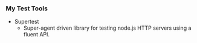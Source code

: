 ### My Test Tools

- Supertest <!-- .element class="fragment" -->
  - Super-agent driven library for testing node.js HTTP servers using a fluent API. <!-- .element class="small fragment" -->